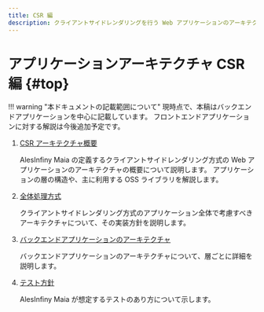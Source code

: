 ```yaml
---
title: CSR 編
description: クライアントサイドレンダリングを行う Web アプリケーションのアーキテクチャについて解説します。
---
```


# アプリケーションアーキテクチャ CSR 編 {#top}

!!! warning "本ドキュメントの記載範囲について"
    現時点で、本稿はバックエンドアプリケーションを中心に記載しています。
    フロントエンドアプリケーションに対する解説は今後追加予定です。

1. [CSR アーキテクチャ概要](csr-architecture-overview.md)

    AlesInfiny Maia の定義するクライアントサイドレンダリング方式の Web アプリケーションのアーキテクチャの概要について説明します。
    アプリケーションの層の構造や、主に利用する OSS ライブラリを解説します。

1. [全体処理方式](global-function.md)

    クライアントサイドレンダリング方式のアプリケーション全体で考慮すべきアーキテクチャについて、その実装方針を説明します。

1. [バックエンドアプリケーションのアーキテクチャ](backend-application/index.md)

    バックエンドアプリケーションのアーキテクチャについて、層ごとに詳細を説明します。

1. [テスト方針](test/index.md)

    AlesInfiny Maia が想定するテストのあり方について示します。

<!-- 1. フロントエンドアプリケーションのアーキテクチャ -->
